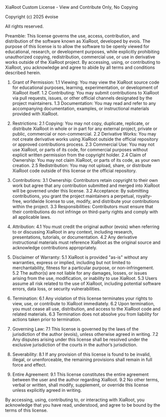 XiaRoot Custom License - View and Contribute Only, No Copying

Copyright (c) 2025 évoise

All rights reserved.

Preamble:
This license governs the use, access, contribution, and distribution of the software known as XiaRoot, developed by evois. The purpose of this license is to allow the software to be openly viewed for educational, research, or development purposes, while explicitly prohibiting unauthorized copying, redistribution, commercial use, or use in derivative works outside of the XiaRoot project. By accessing, using, or contributing to XiaRoot, you acknowledge and agree to abide by all terms and conditions described herein.

1. Grant of Permission:
   1.1 Viewing: You may view the XiaRoot source code for educational purposes, learning, experimentation, or development of XiaRoot itself.
   1.2 Contributing: You may submit contributions to XiaRoot via pull requests, issues, or other official channels designated by the project maintainers.
   1.3 Documentation: You may read and refer to any accompanying documentation, examples, or instructional materials provided with XiaRoot.

2. Restrictions:
   2.1 Copying: You may not copy, duplicate, replicate, or distribute XiaRoot in whole or in part for any external project, private or public, commercial or non-commercial.
   2.2 Derivative Works: You may not create derivative works using XiaRoot outside the official repository or approved contributions process.
   2.3 Commercial Use: You may not use XiaRoot, or parts of its code, for commercial purposes without explicit written permission from the copyright holder.
   2.4 Claim of Ownership: You may not claim XiaRoot, or parts of its code, as your own creation.
   2.5 Redistribution: You may not upload, share, or distribute XiaRoot code outside of this license or the official repository.

3. Contributions:
   3.1 Ownership: Contributors retain copyright to their own work but agree that any contribution submitted and merged into XiaRoot will be governed under this license.
   3.2 Acceptance: By submitting contributions, you grant the project maintainers a perpetual, royalty-free, worldwide license to use, modify, and distribute your contributions within the project.
   3.3 Responsibilities: Contributors must ensure that their contributions do not infringe on third-party rights and comply with all applicable laws.

4. Attribution:
   4.1 You must credit the original author (evois) when referring to or discussing XiaRoot in any context, including research, presentations, tutorials, or documentation.
   4.2 Any derivative instructional materials must reference XiaRoot as the original source and acknowledge contributions appropriately.

5. Disclaimer of Warranty:
   5.1 XiaRoot is provided "as-is" without any warranties, express or implied, including but not limited to merchantability, fitness for a particular purpose, or non-infringement.
   5.2 The author(s) are not liable for any damages, losses, or issues arising from the use, modification, or inability to use XiaRoot.
   5.3 Users assume all risk related to the use of XiaRoot, including potential software errors, data loss, or security vulnerabilities.

6. Termination:
   6.1 Any violation of this license terminates your rights to view, use, or contribute to XiaRoot immediately.
   6.2 Upon termination, you must cease all use, distribution, and access to the XiaRoot code and related materials.
   6.3 Termination does not absolve you from liability for actions taken prior to termination.

7. Governing Law:
   7.1 This license is governed by the laws of the jurisdiction of the author (evois), unless otherwise agreed in writing.
   7.2 Any disputes arising under this license shall be resolved under the exclusive jurisdiction of the courts in the author’s jurisdiction.

8. Severability:
   8.1 If any provision of this license is found to be invalid, illegal, or unenforceable, the remaining provisions shall remain in full force and effect.

9. Entire Agreement:
   9.1 This license constitutes the entire agreement between the user and the author regarding XiaRoot.
   9.2 No other terms, verbal or written, shall modify, supplement, or override this license unless explicitly agreed in writing.

By accessing, using, contributing to, or interacting with XiaRoot, you acknowledge that you have read, understood, and agree to be bound by the terms of this license.
